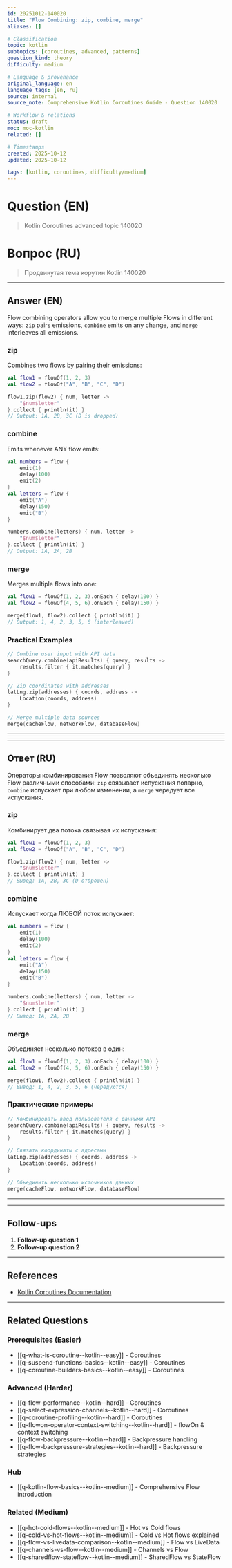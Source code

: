 ```yaml
---
id: 20251012-140020
title: "Flow Combining: zip, combine, merge"
aliases: []

# Classification
topic: kotlin
subtopics: [coroutines, advanced, patterns]
question_kind: theory
difficulty: medium

# Language & provenance
original_language: en
language_tags: [en, ru]
source: internal
source_note: Comprehensive Kotlin Coroutines Guide - Question 140020

# Workflow & relations
status: draft
moc: moc-kotlin
related: []

# Timestamps
created: 2025-10-12
updated: 2025-10-12

tags: [kotlin, coroutines, difficulty/medium]
---
```

# Question (EN)
> Kotlin Coroutines advanced topic 140020

# Вопрос (RU)
> Продвинутая тема корутин Kotlin 140020

---

## Answer (EN)


Flow combining operators allow you to merge multiple Flows in different ways: `zip` pairs emissions, `combine` emits on any change, and `merge` interleaves all emissions.

### zip
Combines two flows by pairing their emissions:
```kotlin
val flow1 = flowOf(1, 2, 3)
val flow2 = flowOf("A", "B", "C", "D")

flow1.zip(flow2) { num, letter ->
    "$num$letter"
}.collect { println(it) }
// Output: 1A, 2B, 3C (D is dropped)
```

### combine
Emits whenever ANY flow emits:
```kotlin
val numbers = flow {
    emit(1)
    delay(100)
    emit(2)
}
val letters = flow {
    emit("A")
    delay(150)
    emit("B")
}

numbers.combine(letters) { num, letter ->
    "$num$letter"
}.collect { println(it) }
// Output: 1A, 2A, 2B
```

### merge
Merges multiple flows into one:
```kotlin
val flow1 = flowOf(1, 2, 3).onEach { delay(100) }
val flow2 = flowOf(4, 5, 6).onEach { delay(150) }

merge(flow1, flow2).collect { println(it) }
// Output: 1, 4, 2, 3, 5, 6 (interleaved)
```

### Practical Examples
```kotlin
// Combine user input with API data
searchQuery.combine(apiResults) { query, results ->
    results.filter { it.matches(query) }
}

// Zip coordinates with addresses
latLng.zip(addresses) { coords, address ->
    Location(coords, address)
}

// Merge multiple data sources
merge(cacheFlow, networkFlow, databaseFlow)
```

---
---

## Ответ (RU)


Операторы комбинирования Flow позволяют объединять несколько Flow различными способами: `zip` связывает испускания попарно, `combine` испускает при любом изменении, а `merge` чередует все испускания.

### zip
Комбинирует два потока связывая их испускания:
```kotlin
val flow1 = flowOf(1, 2, 3)
val flow2 = flowOf("A", "B", "C", "D")

flow1.zip(flow2) { num, letter ->
    "$num$letter"
}.collect { println(it) }
// Вывод: 1A, 2B, 3C (D отброшен)
```

### combine
Испускает когда ЛЮБОЙ поток испускает:
```kotlin
val numbers = flow {
    emit(1)
    delay(100)
    emit(2)
}
val letters = flow {
    emit("A")
    delay(150)
    emit("B")
}

numbers.combine(letters) { num, letter ->
    "$num$letter"
}.collect { println(it) }
// Вывод: 1A, 2A, 2B
```

### merge
Объединяет несколько потоков в один:
```kotlin
val flow1 = flowOf(1, 2, 3).onEach { delay(100) }
val flow2 = flowOf(4, 5, 6).onEach { delay(150) }

merge(flow1, flow2).collect { println(it) }
// Вывод: 1, 4, 2, 3, 5, 6 (чередуются)
```

### Практические примеры
```kotlin
// Комбинировать ввод пользователя с данными API
searchQuery.combine(apiResults) { query, results ->
    results.filter { it.matches(query) }
}

// Связать координаты с адресами
latLng.zip(addresses) { coords, address ->
    Location(coords, address)
}

// Объединить несколько источников данных
merge(cacheFlow, networkFlow, databaseFlow)
```

---
---

## Follow-ups

1. **Follow-up question 1**
2. **Follow-up question 2**

---

## References

- [Kotlin Coroutines Documentation](https://kotlinlang.org/docs/coroutines-overview.html)

---

## Related Questions

### Prerequisites (Easier)
- [[q-what-is-coroutine--kotlin--easy]] - Coroutines
- [[q-suspend-functions-basics--kotlin--easy]] - Coroutines
- [[q-coroutine-builders-basics--kotlin--easy]] - Coroutines
### Advanced (Harder)
- [[q-flow-performance--kotlin--hard]] - Coroutines
- [[q-select-expression-channels--kotlin--hard]] - Coroutines
- [[q-coroutine-profiling--kotlin--hard]] - Coroutines
- [[q-flowon-operator-context-switching--kotlin--hard]] - flowOn & context switching
- [[q-flow-backpressure--kotlin--hard]] - Backpressure handling
- [[q-flow-backpressure-strategies--kotlin--hard]] - Backpressure strategies
### Hub
- [[q-kotlin-flow-basics--kotlin--medium]] - Comprehensive Flow introduction

### Related (Medium)
- [[q-hot-cold-flows--kotlin--medium]] - Hot vs Cold flows
- [[q-cold-vs-hot-flows--kotlin--medium]] - Cold vs Hot flows explained
- [[q-flow-vs-livedata-comparison--kotlin--medium]] - Flow vs LiveData
- [[q-channels-vs-flow--kotlin--medium]] - Channels vs Flow
- [[q-sharedflow-stateflow--kotlin--medium]] - SharedFlow vs StateFlow

